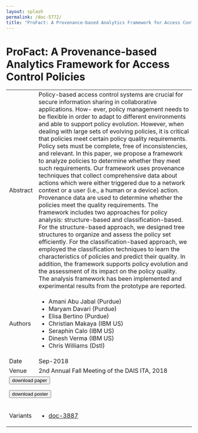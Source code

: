 ```yaml
---
layout: splash
permalink: /doc-5772/
title: "ProFact: A Provenance-based Analytics Framework for Access Control Policies"
---
```


# ProFact: A Provenance-based Analytics Framework for Access Control Policies

<table>
    <tbody>
    <tr>
        <td>Abstract</td>
        <td>Policy-based access control systems are crucial for secure information sharing in collaborative applications. How- ever, policy management needs to be flexible in order to adapt to different environments and able to support policy evolution. However, when dealing with large sets of evolving policies, it is critical that policies meet certain policy quality requirements. Policy sets must be complete, free of inconsistencies, and relevant. In this paper, we propose a framework to analyze policies to determine whether they meet such requirements. Our framework uses provenance techniques that collect comprehensive data about actions which were either triggered due to a network context or a user (i.e., a human or a device) action. Provenance data are used to determine whether the policies meet the quality requirements. The framework includes two approaches for policy analysis: structure-based and classification-based. For the structure-based approach, we designed tree structures to organize and assess the policy set efficiently. For the classification-based approach, we employed the classification techniques to learn the characteristics of policies and predict their quality. In addition, the framework supports policy evolution and the assessment of its impact on the policy quality. The analysis framework has been implemented and experimental results from the prototype are reported.</td>
    </tr>
    <tr>
        <td>Authors</td>
        <td>
            <ul>
                <li>Amani Abu Jabal (Purdue)</li>
                <li>Maryam Davari (Purdue)</li>
                <li>Elisa Bertino (Purdue)</li>
                <li>Christian Makaya (IBM US)</li>
                <li>Seraphin Calo (IBM US)</li>
                <li>Dinesh Verma (IBM US)</li>
                <li>Chris Williams (Dstl)</li>
            </ul>
        </td>
    </tr>
    <tr>
        <td>Date</td>
        <td>Sep-2018</td>
    </tr>
    <tr>
        <td>Venue</td>
        <td>2nd Annual Fall Meeting of the DAIS ITA, 2018</td>
    </tr>
        <tr>
            <td colspan="2">
                <form method="get" action="https://ibm.box.com/v/doc-5772-paper">
                    <button type="submit">download paper</button>
                </form>
                <form method="get" action="https://ibm.box.com/v/doc-5772-poster">
                    <button type="submit">download poster</button>
                </form>
            </td>
        </tr>
        <tr>
            <td>Variants</td>
            <td>
                <ul>
                    <li><a href="\doc-3887\">doc-3887</a></li>
                </ul>
            </td>
        </tr>
    </tbody>
</table>
